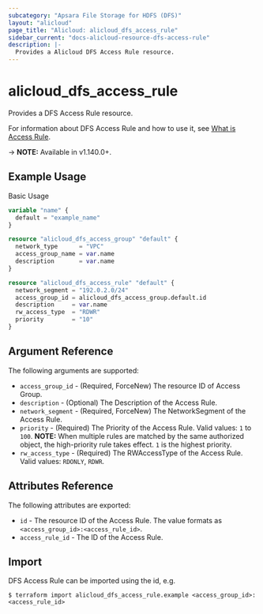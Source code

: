 ```yaml
---
subcategory: "Apsara File Storage for HDFS (DFS)"
layout: "alicloud"
page_title: "Alicloud: alicloud_dfs_access_rule"
sidebar_current: "docs-alicloud-resource-dfs-access-rule"
description: |-
  Provides a Alicloud DFS Access Rule resource.
---
```


# alicloud\_dfs\_access\_rule

Provides a DFS Access Rule resource.

For information about DFS Access Rule and how to use it, see [What is Access Rule](https://www.alibabacloud.com/help/doc-detail/207144.htm).

-> **NOTE:** Available in v1.140.0+.

## Example Usage

Basic Usage

```terraform
variable "name" {
  default = "example_name"
}

resource "alicloud_dfs_access_group" "default" {
  network_type      = "VPC"
  access_group_name = var.name
  description       = var.name
}

resource "alicloud_dfs_access_rule" "default" {
  network_segment = "192.0.2.0/24"
  access_group_id = alicloud_dfs_access_group.default.id
  description     = var.name
  rw_access_type  = "RDWR"
  priority        = "10"
}

```

## Argument Reference

The following arguments are supported:

* `access_group_id` - (Required, ForceNew) The resource ID of Access Group.
* `description` - (Optional) The Description of the Access Rule.
* `network_segment` - (Required, ForceNew) The NetworkSegment of the Access Rule.
* `priority` - (Required) The Priority of the Access Rule. Valid values: `1` to `100`. **NOTE:** When multiple rules are matched by the same authorized object, the high-priority rule takes effect. `1` is the highest priority.
* `rw_access_type` - (Required) The RWAccessType of the Access Rule. Valid values: `RDONLY`, `RDWR`.

## Attributes Reference

The following attributes are exported:

* `id` - The resource ID of the Access Rule. The value formats as `<access_group_id>:<access_rule_id>`.
* `access_rule_id` - The ID of the Access Rule.

## Import

DFS Access Rule can be imported using the id, e.g.

```shell
$ terraform import alicloud_dfs_access_rule.example <access_group_id>:<access_rule_id>
```
